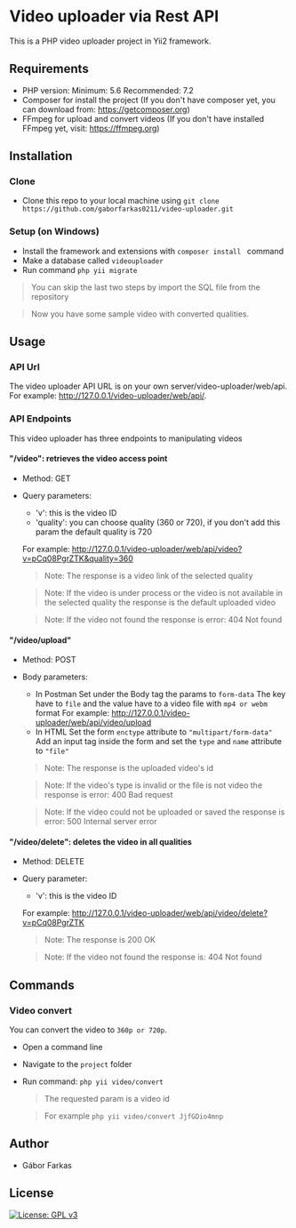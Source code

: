 # Video uploader via Rest API
This is a PHP video uploader project in Yii2 framework.

## Requirements
- PHP version:
    Minimum: 5.6
    Recommended: 7.2
- Composer for install the project (If you don't have composer yet, you can download from: https://getcomposer.org)
- FFmpeg for upload and convert videos (If you don't have installed FFmpeg yet, visit: https://ffmpeg.org)

## Installation

### Clone
- Clone this repo to your local machine using `git clone https://github.com/gaborfarkas0211/video-uploader.git`

### Setup (on Windows)
- Install the framework and extensions with `composer install ` command
- Make a database called `videouploader`
- Run command `php yii migrate `

> You can skip the last two steps by import the SQL file from the repository

> Now you have some sample video with converted qualities.

## Usage
### API Url
The video uploader API URL is on your own server/video-uploader/web/api.
For example: http://127.0.0.1/video-uploader/web/api/.

### API Endpoints
This video uploader has three endpoints to manipulating videos
#### "/video": retrieves the video access point
  - Method: GET
  - Query parameters:
    - 'v': this is the video ID
    - 'quality': you can choose quality (360 or 720), if you don't add this param the default quality is 720
    
    For example: http://127.0.0.1/video-uploader/web/api/video?v=pCq08PgrZTK&quality=360
    > Note: The response is a video link of the selected quality
    
    > Note: If the video is under process or the video is not available in the selected quality the response is the default uploaded video
    
    > Note: If the video not found the response is error: 404 Not found
#### "/video/upload"
  - Method: POST
  - Body parameters:
    - In Postman
        Set under the Body tag the params to `form-data`
    The key have to `file` and the value have to a video file with `mp4 or webm` format
    For example: http://127.0.0.1/video-uploader/web/api/video/upload
    - In HTML
        Set the form `enctype` attribute to `"multipart/form-data"`
    Add an input tag inside the form and set the `type` and `name` attribute to `"file"`
    > Note: The response is the uploaded video's id
    
    > Note: If the video's type is invalid or the file is not video the response is error: 400 Bad request
    
    > Note: If the video could not be uploaded or saved the response is error: 500 Internal server error
#### "/video/delete": deletes the video in all qualities
  - Method: DELETE
  - Query parameter:
    - 'v': this is the video ID

    For example: http://127.0.0.1/video-uploader/web/api/video/delete?v=pCq08PgrZTK
    > Note: The response is 200 OK
    
    > Note: If the video not found the response is: 404 Not found

## Commands
### Video convert
You can convert the video to `360p or 720p`. 
- Open a command line
- Navigate to the `project` folder
- Run command: `php yii video/convert`
    > The requested param is a video id
    
    > For example `php yii video/convert JjfGDio4mnp`

## Author
* Gábor Farkas

## License
[![License: GPL v3](https://img.shields.io/badge/License-GPLv3-blue.svg)](https://www.gnu.org/licenses/gpl-3.0)
